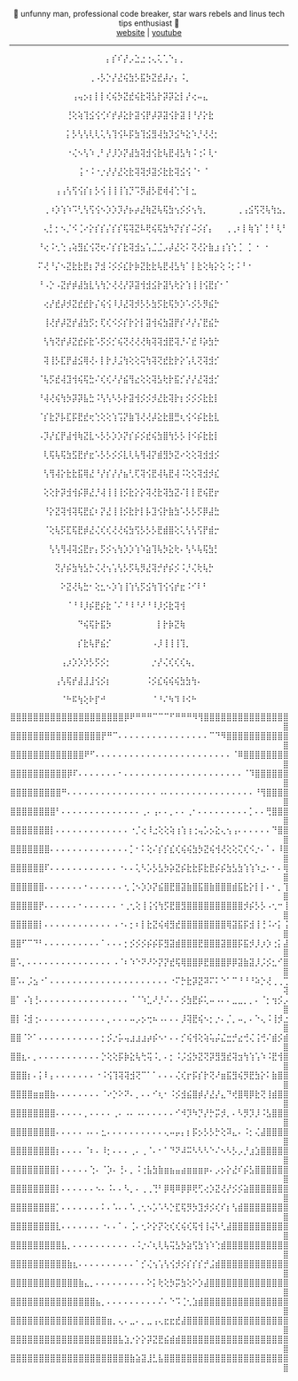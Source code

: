 <p align="center">
  👤 unfunny man, professional code breaker, star wars rebels and linus tech tips enthusiast 👤
  <br>
  <a href="https://mnguyen.net">website</a> | <a href="https://youtube.com/c/ModzOnGaming">youtube</a>
  <hr>
</p>
<p align="left">
  ⠀⠀⠀⠀⠀⠀⠀⠀⠀⠀⠀⠀⠀⠀⠀⠀⠀⡄⡎⠎⡜⡠⣑⣐⢐⢄⢅⢁⠑⡄⡀⠀⠀⠀⠀⠀⠀⠀⠀⠀⠀⠀⠀⠀⠀⠀⠀⠀⠀⠀
⠀⠀⠀⠀⠀⠀⠀⠀⠀⠀⠀⠀⠀⠀⢀⠠⡣⡑⡜⣜⢮⣳⡣⣯⡳⣝⣞⡼⡔⡄⠨⡀⠀⠀⠀⠀⠀⠀⠀⠀⠀⠀⠀⠀⠀⠀⠀⠀⠀⠀
⠀⠀⠀⠀⠀⠀⠀⠀⠀⠀⠀⢠⢤⡢⡆⡇⡇⢎⢮⡳⣝⣞⢮⣗⢽⣣⡗⡽⡽⣕⡇⡜⢔⠤⣄⠀⠀⠀⠀⠀⠀⠀⠀⠀⠀⠀⠀⠀⠀⠀
⠀⠀⠀⠀⠀⠀⠀⠀⠀⠀⢘⢕⢵⢹⣪⢪⢊⠎⡞⡼⣕⡗⣽⢪⡟⡼⡽⣽⢪⡗⣽⢸⠘⡜⡕⣗⠀⠀⠀⠀⠀⠀⠀⠀⠀⠀⠀⠀⠀⠀
⠀⠀⠀⠀⠀⠀⠀⠀⠀⠀⡅⡣⢣⢣⢇⢇⢅⢣⢹⢪⠧⡯⣳⢹⣪⣻⢼⣳⡹⣪⠳⣕⠱⡘⢜⢜⡂⠀⠀⠀⠀⠀⠀⠀⠀⠀⠀⠀⠀⠀
⠀⠀⠀⠀⠀⠀⠀⠀⠀⠀⠐⢌⠢⢣⠱⢀⠃⡜⡸⡱⡝⣼⣳⢽⣺⢪⣗⢧⣟⢼⣣⢳⠨⢐⠅⢇⠂⠀⠀⠀⠀⠀⠀⠀⠀⠀⠀⠀⠀⠀
⠀⠀⠀⠀⠀⠀⠀⠀⠀⠀⠀⠀⢨⠐⠨⠐⡐⡜⡜⣜⢕⣗⢽⢽⡺⣽⡪⣗⣗⢽⣪⢪⠈⠂⠈⠀⠀⠀⠀⠀⠀⠀⠀⠀⠀⠀⠀⠀⠀⠀
⠀⠀⠀⠀⠀⠀⠀⠀⢠⢠⢣⢫⢪⡎⡆⡣⢪⢸⢸⢸⢱⡙⠩⡻⣼⡣⣟⢾⢼⢑⠑⡇⣂⠀⠀⠀⠀⠀⠀⠀⠀⠀⠀⠀⠀⠀⠀⠀⠀⠀
⠀⠀⠀⠀⠀⠀⢀⠰⡱⢱⠱⠩⢃⢣⢫⢪⠢⡱⡱⡹⡜⡦⡴⣜⢷⣝⢧⢯⣳⢢⡪⡪⢢⢳⡀⠀⠀⠀⠀⠀⢀⢠⣪⢫⢝⢧⢳⣢⡀⠀
⠀⠀⠀⠀⠀⠀⢄⡃⡂⠢⡈⠪⢈⠔⡕⡎⡎⡌⡎⡎⢯⢽⣝⠧⢟⢮⢯⣳⠳⡝⡎⡎⠬⡪⡎⡄⠀⠀⢀⢀⠆⡇⢷⢱⠁⡃⠃⢇⠃⠀
⠀⠀⠀⠀⠀⠘⢔⠨⢂⢑⢠⢵⣻⣎⢪⢝⢖⠌⡎⡎⣗⢽⣺⣢⢡⣈⣈⡠⡼⣜⢕⠅⢝⢜⡕⣷⣰⢰⢱⢑⢈⠀⡁⠐⠀⠂⠀⠀⠀⠀
⠀⠀⠀⠀⠀⠍⢜⠘⡌⠢⣝⣗⣗⣟⡆⡝⣺⠨⡪⡪⣎⡗⡷⣝⣗⣗⢧⣟⢼⣣⢳⠁⡇⣗⢕⢷⡕⢕⠨⡂⠅⠃⠂⠀⠀⠀⠀⠀⠀⠀
⠀⠀⠀⠀⠀⠘⠠⡑⠠⣝⡞⡾⣼⣳⣇⢣⢳⡑⢜⢜⡜⡽⣽⢺⣺⣪⡗⣽⢣⢗⡕⢱⢸⢸⢪⣟⡎⠂⠁⠀⠀⠀⠀⠀⠀⠀⠀⠀⠀⠀
⠀⠀⠀⠀⠀⠀⢔⡜⣞⡼⡺⣝⣞⣞⡗⡌⢮⢪⠸⡸⣜⢽⡺⡣⡣⣳⡫⣗⢯⡳⡱⠡⡪⡣⡻⣮⡓⠀⠀⠀⠀⠀⠀⠀⠀⠀⠀⠀⠀⠀
⠀⠀⠀⠀⠀⠀⢸⢜⡞⡼⣝⡞⣼⣳⡫⡂⢏⢎⠪⡪⡎⡗⡕⡇⣽⢺⢮⣳⣽⡟⡎⠜⡜⡌⣟⣮⡓⠀⠀⠀⠀⠀⠀⠀⠀⠀⠀⠀⠀⠀
⠀⠀⠀⠀⠀⠀⢣⢳⢝⡞⡼⣝⣞⡮⣗⠡⡫⡪⡊⢮⢝⢜⢜⢜⢷⢽⢽⣺⣟⢽⡘⠌⣞⠸⡵⣳⡓⠀⠀⠀⠀⠀⠀⠀⠀⠀⠀⠀⠀⠀
⠀⠀⠀⠀⠀⠀⢽⢸⡣⣏⡟⣼⣪⢿⢜⠄⡇⡗⡸⣨⢳⢕⢕⢭⢳⢽⢝⣞⣗⡗⡕⢡⢇⢝⢽⣺⡊⠀⠀⠀⠀⠀⠀⠀⠀⠀⠀⠀⠀⠀
⠀⠀⠀⠀⠀⠈⢧⡫⣞⢼⣹⢺⢮⢯⣓⠌⢎⢎⠜⡜⣮⢻⣔⢕⢕⢽⣣⢗⡗⣯⡊⡜⡜⣜⢽⣺⡊⠀⠀⠀⠀⠀⠀⠀⠀⠀⠀⠀⠀⠀
⠀⠀⠀⠀⠀⠘⢼⢜⢮⢳⡳⡽⡽⣧⣓⠨⢣⢣⠣⡣⡗⣽⢺⡪⡪⡺⣜⣗⢽⡗⡆⡪⡪⡪⣗⣗⡇⠀⠀⠀⠀⠀⠀⠀⠀⠀⠀⠀⠀⠀
⠀⠀⠀⠀⠀⠈⡎⣗⡝⡧⣏⡯⣟⣞⢖⢑⢕⢕⢱⢩⡝⣷⢹⢜⢜⡼⣕⣗⣿⣛⢆⢪⠪⡮⣗⣗⣇⠀⠀⠀⠀⠀⠀⠀⠀⠀⠀⠀⠀⠀
⠀⠀⠀⠀⠀⠠⡹⡜⣎⡟⣼⢺⢷⣝⣇⠢⡣⡣⡱⡱⡝⡎⡮⡪⣞⢮⣳⣿⢳⡣⡣⢸⠪⡮⣗⣗⡇⠀⠀⠀⠀⠀⠀⠀⠀⠀⠀⠀⠀⠀
⠀⠀⠀⠀⠀⠀⢇⢯⢧⢯⣳⣫⣟⡞⣖⠡⡣⡣⡪⡪⣇⢇⢧⢻⢼⡝⣾⣻⡳⣝⠔⢕⢕⢽⣺⣺⡪⠀⠀⠀⠀⠀⠀⠀⠀⠀⠀⠀⠀⠀
⠀⠀⠀⠀⠀⠀⢣⢻⢼⡕⣗⣗⣯⢿⣜⠘⡜⡎⡜⡜⣦⢃⢏⢽⢪⣟⢼⢧⣟⢼⠨⢕⢕⢽⣺⡺⣎⠀⠀⠀⠀⠀⠀⠀⠀⠀⠀⠀⠀⠀
⠀⠀⠀⠀⠀⠀⢕⢕⡗⡽⣺⢺⡮⡿⣜⡘⢼⢸⢸⢸⡪⣗⡕⡕⢽⢜⣗⢽⣳⣝⠌⡇⡇⣟⢮⣟⡖⠀⠀⠀⠀⠀⠀⠀⠀⠀⠀⠀⠀⠀
⠀⠀⠀⠀⠀⠀⠘⡕⣝⢽⢺⢽⢯⣟⣎⠆⡝⣜⢸⢸⡪⣗⡗⡇⡧⣹⢪⡗⣷⣳⠡⡣⡣⡫⡿⣼⣓⠀⠀⠀⠀⠀⠀⠀⠀⠀⠀⠀⠀⠀
⠀⠀⠀⠀⠀⠀⠈⢕⢧⡫⣏⢯⣟⡾⣜⢌⢎⢎⢜⢜⢮⣳⢫⡣⡣⡣⣟⣾⣿⢕⢅⢣⢣⢫⡟⣾⡒⠀⠀⠀⠀⠀⠀⠀⠀⠀⠀⠀⠀⠀
⠀⠀⠀⠀⠀⠀⠀⢣⢣⢻⢼⢽⣪⣟⡖⡄⡫⡪⢢⢳⡱⡱⢱⠱⣵⢹⢧⡳⣕⢗⠄⢣⠣⢧⢯⣳⡃⠀⠀⠀⠀⠀⠀⠀⠀⠀⠀⠀⠀⠀
⠀⠀⠀⠀⠀⠀⠀⠀⢝⡜⡮⣳⢳⣣⡓⢌⢜⢢⢡⢣⡣⡫⢧⡻⣜⢽⡚⡞⡮⡪⠨⡘⢌⢗⢧⡓⠀⠀⠀⠀⠀⠀⠀⠀⠀⠀⠀⠀⠀⠀
⠀⠀⠀⠀⠀⠀⠀⠀⠀⠕⣝⢜⢧⣓⠂⢕⣂⠢⡱⢱⢸⢱⢣⡫⣪⢳⢹⢪⢪⡞⣖⠨⠊⠇⠃⠀⠀⠀⠀⠀⠀⠀⠀⠀⠀⠀⠀⠀⠀⠀
⠀⠀⠀⠀⠀⠀⠀⠀⠀⠀⠈⠘⠸⡸⡮⣟⡮⣗⠈⠌⠘⠸⠘⠜⠘⠸⡸⡪⣗⢽⢺⠀⠀⠀⠀⠀⠀⠀⠀⠀⠀⠀⠀⠀⠀⠀⠀⠀⠀⠀
⠀⠀⠀⠀⠀⠀⠀⠀⠀⠀⠀⠀⠙⢮⢯⡗⣯⡳⠀⠀⠀⠀⠀⠀⠀⠀⡇⡗⡷⣝⢷⠀⠀⠀⠀⠀⠀⠀⠀⠀⠀⠀⠀⠀⠀⠀⠀⠀⠀⠀
⠀⠀⠀⠀⠀⠀⠀⠀⠀⠀⠀⠀⡎⣗⢧⡟⣮⡊⠀⠀⠀⠀⠀⠀⠀⠠⡸⢸⢸⢸⢹⡀⠀⠀⠀⠀⠀⠀⠀⠀⠀⠀⠀⠀⠀⠀⠀⠀⠀⠀
⠀⠀⠀⠀⠀⠀⠀⠀⠀⢠⡰⡱⡱⡱⡣⡫⡪⡂⠀⠀⠀⠀⠀⠀⠀⡐⡜⢌⢎⢎⢎⢦⡀⠀⠀⠀⠀⠀⠀⠀⠀⠀⠀⠀⠀⠀⠀⠀⠀⠀
⠀⠀⠀⠀⠀⠀⠀⠀⢠⢣⢯⡞⣼⣸⣸⢪⡪⡆⠀⠀⠀⠀⠀⠀⠨⡪⣎⢮⢮⢮⣳⣳⢳⠄⠀⠀⠀⠀⠀⠀⠀⠀⠀⠀⠀⠀⠀⠀⠀⠀<br>
⠀⠀⠀⠀⠀⠀⠀⠀⠀⠈⠓⠯⢳⢕⠗⡏⠚⠀⠀⠀⠀⠀⠀⠀⠀⠈⠘⠌⠳⠹⠸⠪⠓
  
</p>
<p align="right">
⣿⣿⣿⣿⣿⣿⣿⣿⣿⣿⣿⣿⣿⣿⣿⣿⣿⣿⣿⣿⡿⠟⠛⠛⠛⠉⠉⠉⠋⠛⠛⠛⠻⢻⣿⣿⣿⣿⣿⣿⣿⣿⣿⣿⣿⣿⣿⣿⣿⣿
⣿⣿⣿⣿⣿⣿⣿⣿⣿⣿⣿⣿⣿⣿⣿⣿⡟⠛⠉⠄⠄⠄⠄⠄⠄⠄⠄⠄⠄⠄⠄⠄⠄⠄⠄⠉⠙⠻⣿⣿⣿⣿⣿⣿⣿⣿⣿⣿⣿⣿
⣿⣿⣿⣿⣿⣿⣿⣿⣿⣿⣿⣿⣿⠟⠋⠄⠄⠄⠄⠄⠄⠄⠄⠄⠄⠄⠄⠄⠄⠄⠄⠄⠄⠄⠄⠄⠄⠄⠄⠈⠿⣿⣿⣿⣿⣿⣿⣿⣿⣿
⣿⣿⣿⣿⣿⣿⣿⣿⣿⣿⡿⠏⠄⠄⠄⠄⠄⠄⠄⠂⠄⠄⠄⠄⠄⠄⠄⠄⠄⠄⠄⠄⠄⠄⠄⠄⠄⠄⠄⠄⠄⠈⠹⣿⣿⣿⣿⣿⣿⣿
⣿⣿⣿⣿⣿⣿⣿⣿⣿⠛⠄⠄⠄⠄⠄⠄⠄⠄⠄⠄⠄⠄⠄⠄⠄⠄⠠⠄⠄⠄⠄⠄⠄⠄⠄⠄⠄⠄⠄⠄⠄⠄⠄⠘⢻⣿⣿⣿⣿⣿
⣿⣿⣿⣿⣿⣿⣿⣿⠃⠄⠄⠄⠄⠄⠄⠄⠄⠄⠄⠄⠄⠄⠄⢀⠄⢠⠄⠄⡀⠄⠄⢀⠂⠄⠄⠄⠄⠄⠄⠄⠄⠄⡁⠄⠄⢛⣿⣿⣿⣿
⣿⣿⣿⣿⣿⣿⣿⡇⠄⠄⠄⠄⠄⠄⠄⠄⠄⠄⠄⠄⠄⠐⡈⢔⠸⣐⢕⢕⢵⢰⢱⢰⢐⢤⡡⡢⣕⢄⢢⢠⠄⠄⠄⠄⠄⠄⠙⣿⣿⣿
⣿⣿⣿⣿⣿⣿⣿⠄⠄⠄⠄⠄⠄⠄⠄⠄⠄⠄⠄⠄⠄⡁⠂⠅⢕⠌⡎⡎⣎⢎⢮⢮⣳⡳⣝⢮⢺⢜⢕⢕⢍⢎⠪⡐⠄⠁⠄⠸⣿⣿
⣿⣿⣿⣿⣿⣿⠏⠄⠄⠄⠄⠄⠄⠄⠄⠄⠄⠄⠄⠐⠄⠄⢅⠣⡡⡣⣣⡳⡵⣝⡮⣗⣗⡯⣗⣟⡮⡮⣳⣣⣳⢱⢱⠱⣐⠄⠂⠄⢿⣿
⣿⣿⣿⣿⣿⣿⠄⠄⠄⠄⠄⠄⠄⠂⠄⠄⠄⠄⠄⠄⢂⢈⠢⡱⡱⡝⣮⣿⣟⣿⣽⣷⣿⣯⣿⣷⣿⣿⣿⣾⣯⣗⡕⡇⡇⠄⠂⡀⢹⣿
⣿⣿⣿⣿⣿⡟⠄⠄⠄⠄⠄⠄⠂⠄⠄⠄⠄⠄⠄⠐⢀⢂⢕⢸⢨⢪⢳⡫⣟⣿⣻⣿⣿⣿⣿⣿⣿⣿⣿⣿⣿⡺⡮⡣⡣⠠⢂⠒⢸⣿
⣿⣿⣿⣿⣿⡇⠄⠄⠄⠄⠄⠄⠄⠄⠄⠄⠄⠄⠠⠐⠄⡂⠆⡇⣗⣝⢮⢾⣻⣞⣿⣿⣿⣿⣿⣿⣿⣿⢿⣽⣯⡯⣺⢸⢘⠨⠔⡅⢨⣿
⣿⣿⠋⠉⠙⠃⠄⠄⠄⠄⠄⠄⠄⠄⠄⠄⠁⠄⠄⠄⡂⡪⡪⡪⡮⡮⡯⣻⣽⣾⣿⣿⣿⣟⣿⣿⣿⣽⣿⣿⡯⣯⡺⡸⡰⡱⢐⡅⣼⣿
⣿⠡⡀⠄⠄⠄⠄⠄⠄⠄⠄⠄⠄⠄⠄⠄⠄⠄⠠⠈⠆⠱⠑⠝⠜⠕⡝⡝⣞⢯⢿⣿⣿⡿⣟⣿⣿⣿⡿⡿⣽⣷⣽⡸⡨⡪⣂⠊⣿⣿
⣿⠡⠄⡨⣢⠐⠁⠄⠄⠄⠄⠄⠄⠄⠄⠄⠄⠄⠄⠄⠄⠄⠄⠄⠄⠄⠄⠄⠐⠍⡓⣗⡽⣝⠽⠍⠅⠑⠁⠉⠘⠘⠘⠵⡑⢜⢀⢀⢉⢽
⣿⠁⠠⢱⢘⠄⠄⠄⠄⠄⠄⠄⠄⠄⠄⠄⠄⠄⠄⠄⠄⠈⠈⠱⣁⠜⡘⠌⠄⠄⡪⣳⣟⡮⢅⠤⠠⠄⠄⣀⣀⡀⡀⠄⠈⡂⢲⡪⡠⣿
⣿⡇⠨⣺⢐⠄⠄⠄⠄⠄⠄⠄⠄⠄⠄⠄⠄⡀⠄⠄⠄⠤⡠⡢⢒⠦⠠⠄⠄⠄⡸⢽⣟⢮⠢⡂⡐⠄⡈⡀⠤⡀⠄⠑⢄⠨⢸⡺⣐⣿
⣿⣿⠈⠕⠁⠄⠄⠄⠄⠄⠄⠄⠄⠄⠄⠄⡂⡪⡐⡥⢤⣰⣰⣰⡴⡮⠢⠂⠄⠄⡊⢮⢺⢕⢵⢥⡬⣌⣒⡚⣔⢚⢌⢨⢚⠌⣾⡪⣾⣿
⣿⣿⣆⠄⡀⠄⠄⠄⠄⠄⠄⠄⠄⠄⠄⠄⡑⢕⢕⡯⡷⣕⢧⢓⢭⠨⡀⠄⡂⠨⡨⣪⡳⣝⢝⡽⣻⣻⣞⢽⣲⢳⢱⢡⠱⠨⣟⢺⣿⣿
⣿⣿⣿⡆⠄⡅⠇⡄⠄⠄⠄⠄⠄⠄⠄⠐⠨⢪⢹⢽⢽⣺⢝⠉⠁⠁⠄⠄⠄⢌⢎⡖⡯⡎⡗⢝⠜⣶⣯⣻⢮⡻⣟⣳⡕⠅⣷⣿⣿⣿
⣿⣿⣿⣿⣶⣶⣿⣷⠄⠄⠄⠄⠄⠄⠄⠄⠈⠔⡑⠕⠝⠄⡀⠄⠄⠊⢆⠂⠨⡪⣺⣮⣿⡾⡜⣜⡜⣄⠙⢞⣿⢿⡿⣗⢝⢸⣾⣿⣿⣿
⣿⣿⣿⣿⣿⣿⣿⣿⠄⠄⠄⠄⠄⡀⠄⠄⠄⠄⢀⠄⠠⠄⠠⠄⠄⠄⠄⠄⠄⠊⠺⡹⠳⡙⡜⡓⡭⡺⡀⠄⠣⡻⡹⡸⠨⣣⣿⣿⣿⣿
⣿⣿⣿⣿⣿⣿⣿⣿⠄⠄⠄⠄⠄⠠⠄⠄⣂⠄⠄⠄⠄⠄⠄⠄⠄⠄⠄⢄⠤⡤⡄⡆⡯⡢⡣⡣⡓⢕⠽⣄⠄⠨⡂⢌⣼⣿⣿⣿⣿⣿
⣿⣿⣿⣿⣿⣿⣿⣿⡆⠄⠄⠄⠄⠈⠆⠄⠸⡂⠄⠄⠄⢀⠄⢀⠈⠄⠂⠁⠙⠝⠼⠭⠣⠣⠣⠑⠌⠢⠣⡣⡠⡘⣰⣱⣿⣿⣿⣿⣿⣿
⣿⣿⣿⣿⣿⣿⣿⣿⡇⠄⠄⠄⠄⠄⢑⠄⠈⡱⠄⢘⠄⡀⠨⢐⣧⣳⣷⣶⣦⣤⣴⣶⣶⣶⡶⠄⡠⡢⡕⣜⠎⡮⣣⣿⣿⣿⣿⣿⣿⣿
⣿⣿⣿⣿⣿⣿⣿⣿⡇⠄⠄⠄⠄⠄⠄⠢⠄⠨⠄⠄⠣⡀⠄⢀⢀⢙⠃⡿⢿⠿⡿⡿⢟⢋⢔⡱⣝⢜⡜⡪⡪⣵⣿⣿⣿⣿⣿⣿⣿⣿
⣿⣿⣿⣿⣿⣿⣿⣿⡁⠄⠄⠄⠄⠄⠄⠄⠅⠄⠡⠄⠄⠡⢀⢂⠢⡡⠡⠣⡑⣏⢯⡻⡳⣹⡺⡪⢎⠎⡆⢣⣾⣿⣿⣿⣿⣿⣿⣿⣿⣿
⣿⣿⣿⣿⣿⣿⣿⣿⣇⠄⠄⠄⠄⠄⠄⠄⠐⠄⠄⠁⠄⢈⠄⢂⠕⡕⡝⢕⢎⢎⢮⢎⢯⢺⢸⢬⠣⢃⣼⣿⣿⣿⣿⣿⣿⣿⣿⣿⣿⣿
⣿⣿⣿⣿⣿⣿⣿⣿⣿⣧⡀⠄⠄⠄⠄⠄⠄⠄⠄⠄⠄⠠⠨⡐⠌⢆⢇⢧⢭⣣⡳⣵⢫⣳⢱⠱⢑⣾⣿⣿⣿⣿⣿⣿⣿⣿⣿⣿⣿⣿
⣿⣿⣿⣿⣿⣿⣿⣿⣿⣿⣷⣆⠄⠄⠄⠄⠄⠄⠄⠄⠄⠄⠁⡊⢌⢢⢡⢣⢪⡺⡪⡎⡎⡎⡚⣨⣾⣿⣿⣿⣿⣿⣿⣿⣿⣿⣿⣿⣿⣿
⣿⣿⣿⣿⣿⣿⣿⣿⣿⣿⣿⣿⣷⣄⡀⠄⠄⠄⠄⠄⠄⠄⠄⠄⠕⡅⢗⢕⡳⡭⣳⢕⠕⡱⣼⣿⣿⣿⣿⣿⣿⣿⣿⣿⣿⣿⣿⣿⣿⣿
⣿⣿⣿⣿⣿⣿⣿⣿⣿⣿⣿⣿⣿⣿⣿⣦⡀⠄⠄⠄⠄⠄⠄⠄⠄⠄⠌⠄⠑⠩⢈⢂⣱⣾⣿⣿⣿⣿⣿⣿⣿⣿⣿⣿⣿⣿⣿⣿⣿⣿
⣿⣿⣿⣿⣿⣿⣿⣿⣿⣿⣿⣿⣿⣿⣿⣿⣿⣶⡀⢄⠄⣀⠄⡀⣀⢠⢄⣖⣖⣞⣼⣿⣿⣿⣿⣿⣿⣿⣿⣿⣿⣿⣿⣿⣿⣿⣿⣿⣿⣿
⣿⣿⣿⣿⣿⣿⣿⣿⣿⣿⣿⣿⣿⣿⣿⣿⣿⣿⣿⣧⣱⡐⡕⡕⡽⣝⣟⣮⣾⣾⣿⣿⣿⣿⣿⣿⣿⣿⣿⣿⣿⣿⣿⣿⣿⣿⣿⣿⣿⣿
⣿⣿⣿⣿⣿⣿⣿⣿⣿⣿⣿⣿⣿⣿⣿⣿⣿⣿⣿⣿⣿⣷⣵⣽⣸⣃⣧⣿⣿⣿⣿⣿⣿⣿⣿⣿⣿⣿⣿⣿⣿⣿⣿⣿⣿⣿⣿⣿⣿⣿
  </p>
